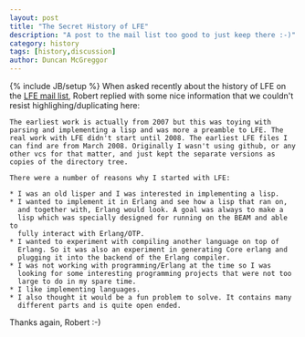 ```yaml
---
layout: post
title: "The Secret History of LFE"
description: "A post to the mail list too good to just keep there :-)"
category: history
tags: [history,discussion]
author: Duncan McGreggor
---
```

{% include JB/setup %}
When asked recently about the history of LFE on the <a href="https://groups.google.com/d/msg/lisp-flavoured-erlang/XA5HeLbQQDk/Jdbf0KJV7dUJ">LFE mail list</a>,
Robert replied with some nice information that we couldn't resist highlighing/duplicating here:

	The earliest work is actually from 2007 but this was toying with
	parsing and implementing a lisp and was more a preamble to LFE. The
	real work with LFE didn't start until 2008. The earliest LFE files I
	can find are from March 2008. Originally I wasn't using github, or any
	other vcs for that matter, and just kept the separate versions as
	copies of the directory tree.

	There were a number of reasons why I started with LFE:

	* I was an old lisper and I was interested in implementing a lisp.
	* I wanted to implement it in Erlang and see how a lisp that ran on,
	  and together with, Erlang would look. A goal was always to make a
	  lisp which was specially designed for running on the BEAM and able to
	  fully interact with Erlang/OTP.
	* I wanted to experiment with compiling another language on top of
	  Erlang. So it was also an experiment in generating Core erlang and
	  plugging it into the backend of the Erlang compiler.
	* I was not working with programming/Erlang at the time so I was
	  looking for some interesting programming projects that were not too
	  large to do in my spare time.
	* I like implementing languages.
	* I also thought it would be a fun problem to solve. It contains many
	  different parts and is quite open ended.

Thanks again, Robert :-)


